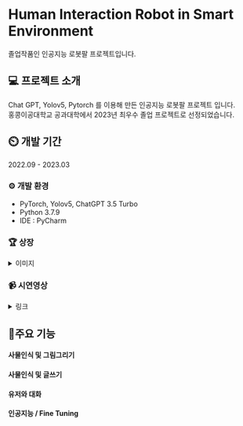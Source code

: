 # Human Interaction Robot in Smart Environment
졸업작품인 인공지능 로봇팔 프로젝트입니다.

## 💻 프로젝트 소개
Chat GPT, Yolov5, Pytorch 를 이용해 만든 인공지능 로봇팔 프로젝트 입니다. <br>
홍콩이공대학교 공과대학에서 2023년 최우수 졸업 프로젝트로 선정되었습니다.

## ⏲️ 개발 기간
2022.09 - 2023.03

### ⚙️ 개발 환경
<ul>
  <li>PyTorch, Yolov5, ChatGPT 3.5 Turbo </li>
  <li>Python 3.7.9</li>
  <li>IDE : PyCharm</li>
</ul>

### 🏆 상장

<details>
<summary>이미지</summary>

![박민준_교내대회상장](https://github.com/MinjoonHK/Management_system/assets/108560916/8388f7ed-2765-459e-a599-9c1ae8e4598e)
</details>

### 📹 시연영상

<details>
<summary>링크</summary>

<a href="https://drive.google.com/file/d/1DnBJjYnD865rR_pSP4vK570wJWQ3_PCM/view?usp=sharing">구글드라이브 링크</a>
</details>

## 📌주요 기능
#### 사물인식 및 그림그리기
#### 사물인식 및 글쓰기
#### 유저와 대화
#### 인공지능 / Fine Tuning





